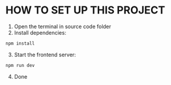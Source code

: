 # HOW TO SET UP THIS PROJECT

1. Open the terminal in source code folder
2. Install dependencies:

```bash
npm install
```

3. Start the frontend server:

```bash
npm run dev
```

4. Done
